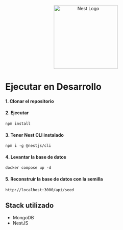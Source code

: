 <p align="center">
  <a href="http://nestjs.com/" target="blank"><img src="https://nestjs.com/img/logo-small.svg" width="200" alt="Nest Logo" /></a>
</p>

# Ejecutar en Desarrollo

#### 1. Clonar el repositorio

#### 2. Ejecutar

```
npm install
```

#### 3. Tener Nest CLI instalado

```
npm i -g @nestjs/cli
```

#### 4. Levantar la base de datos

```
docker compose up -d
```

#### 5. Reconstruir la base de datos con la semilla

```
http://localhost:3000/api/seed
```

## Stack utilizado

- MongoDB
- NestJS
